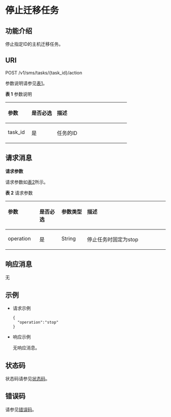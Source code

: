 # 停止迁移任务<a name="sms_api_0022"></a>

## 功能介绍<a name="section4361173217344"></a>

停止指定ID的主机迁移任务。

## URI<a name="section436193243417"></a>

POST /v1/sms/tasks/\{task\_id\}/action

参数说明请参见[表1](#table9128848172010)。

**表 1**  参数说明

<a name="table9128848172010"></a>
<table><thead align="left"><tr id="row1112910489205"><th class="cellrowborder" valign="top" width="19.414095329571378%" id="mcps1.2.4.1.1"><p id="p18612445118"><a name="p18612445118"></a><a name="p18612445118"></a>参数</p>
</th>
<th class="cellrowborder" valign="top" width="20.926881978628888%" id="mcps1.2.4.1.2"><p id="p1363204416111"><a name="p1363204416111"></a><a name="p1363204416111"></a>是否必选</p>
</th>
<th class="cellrowborder" valign="top" width="59.659022691799734%" id="mcps1.2.4.1.3"><p id="p166414441115"><a name="p166414441115"></a><a name="p166414441115"></a>描述</p>
</th>
</tr>
</thead>
<tbody><tr id="row113113489201"><td class="cellrowborder" valign="top" width="19.414095329571378%" headers="mcps1.2.4.1.1 "><p id="p52072412255"><a name="p52072412255"></a><a name="p52072412255"></a>task_id</p>
</td>
<td class="cellrowborder" valign="top" width="20.926881978628888%" headers="mcps1.2.4.1.2 "><p id="p29931424174217"><a name="p29931424174217"></a><a name="p29931424174217"></a>是</p>
</td>
<td class="cellrowborder" valign="top" width="59.659022691799734%" headers="mcps1.2.4.1.3 "><p id="p13993132494219"><a name="p13993132494219"></a><a name="p13993132494219"></a>任务的ID</p>
</td>
</tr>
</tbody>
</table>

## 请求消息<a name="section037883217346"></a>

**请求参数**

请求参数如[表2](#table137963216345)所示。

**表 2**  请求参数

<a name="table137963216345"></a>
<table><thead align="left"><tr id="row1446118320344"><th class="cellrowborder" valign="top" width="19.71%" id="mcps1.2.5.1.1"><p id="p8131164842014"><a name="p8131164842014"></a><a name="p8131164842014"></a>参数</p>
</th>
<th class="cellrowborder" valign="top" width="13.74%" id="mcps1.2.5.1.2"><p id="p1814951499"><a name="p1814951499"></a><a name="p1814951499"></a>是否必选</p>
</th>
<th class="cellrowborder" valign="top" width="15.950000000000001%" id="mcps1.2.5.1.3"><p id="p13131114815209"><a name="p13131114815209"></a><a name="p13131114815209"></a>参数类型</p>
</th>
<th class="cellrowborder" valign="top" width="50.6%" id="mcps1.2.5.1.4"><p id="p17131144872019"><a name="p17131144872019"></a><a name="p17131144872019"></a>描述</p>
</th>
</tr>
</thead>
<tbody><tr id="row10462133211347"><td class="cellrowborder" valign="top" width="19.71%" headers="mcps1.2.5.1.1 "><p id="p20462133212344"><a name="p20462133212344"></a><a name="p20462133212344"></a>operation</p>
</td>
<td class="cellrowborder" valign="top" width="13.74%" headers="mcps1.2.5.1.2 "><p id="p9145511496"><a name="p9145511496"></a><a name="p9145511496"></a>是</p>
</td>
<td class="cellrowborder" valign="top" width="15.950000000000001%" headers="mcps1.2.5.1.3 "><p id="p1446293263419"><a name="p1446293263419"></a><a name="p1446293263419"></a>String</p>
</td>
<td class="cellrowborder" valign="top" width="50.6%" headers="mcps1.2.5.1.4 "><p id="p164621332203416"><a name="p164621332203416"></a><a name="p164621332203416"></a>停止任务时固定为stop</p>
</td>
</tr>
</tbody>
</table>

## 响应消息<a name="section4395193243411"></a>

无

## 示例<a name="section1139613324341"></a>

-   请求示例

    ```
    { 
      "operation":"stop"
    } 
    ```

-   响应示例

    无响应消息。


## 状态码<a name="section1973012935418"></a>

状态码请参见[状态码](状态码.md)。

## 错误码<a name="section4402332123417"></a>

请参见[错误码](错误码.md)。

